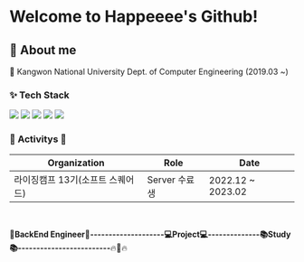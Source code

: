 # Welcome to Happeeee's Github!

## :raising_hand: About me
:school: Kangwon National University Dept. of Computer Engineering (2019.03 ~)

### :sparkles: Tech Stack
 <img src="https://img.shields.io/badge/JAVA-FF9E0F?style=flat-square&logo=java&logoColor=white"/> <img src="https://img.shields.io/badge/C++-00599C?style=flat-square&logo=c++&logoColor=white"/> <img src="https://img.shields.io/badge/Spring Boot-6DB33F?style=flat-square&logo=Spring Boot&logoColor=white"/> <img src="https://img.shields.io/badge/MySQL-4479A1?style=flat-square&logo=MySQL&logoColor=white"/> <img src="https://img.shields.io/badge/AWS-232F3E?style=flat-square&logo=Amazon AWS&logoColor=white"/> 

### :running: Activitys :running:
|Organization|Role|Date|
 |---|---|---|
|라이징캠프 13기(소프트 스퀘어드)|Server 수료생|2022.12 ~ 2023.02|

</br>

:star2:**BackEnd Engineer:star2:--------------------:computer:Project:computer:--------------:books:Study:books:-------------------------**:fire::running::fire:
